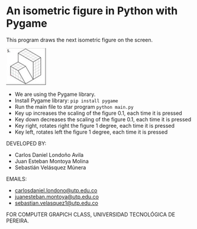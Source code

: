 # An isometric figure in Python with Pygame

This program draws the next isometric figure on the screen.

![img_2.png](img_2.png)

- We are using the Pygame library.
- Install Pygame library: `pip install pygame`
- Run the main file to star program `python main.py`
- Key up increases the scaling of the figure 0.1, each time it is pressed
- Key down decreases the scaling of the figure 0.1, each time it is pressed
- Key right, rotates right the figure 1 degree, each time it is pressed
- Key left, rotates left the figure 1 degree, each time it is pressed

DEVELOPED BY:
- Carlos Daniel Londoño Avila
- Juan Esteban Montoya Molina
- Sebastián Velásquez Múnera

EMAILS:
- carlosdaniel.londono@utp.edu.co
- juanesteban.montoya@utp.edu.co
- sebastian.velasquez1@utp.edu.co

FOR COMPUTER GRAPICH CLASS, UNIVERSIDAD TECNOLÓGICA DE PEREIRA.